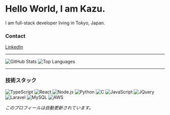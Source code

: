 # Hello World, I am Kazu.

I am full-stack developer living in Tokyo, Japan.

### Contact

[LinkedIn](https://www.linkedin.com/in/kazuhide-izawa-issac/)

---

![GitHub Stats](https://github-readme-stats.vercel.app/api?username=ZawaPaP&show_icons=true&theme=dark&count_private=true&include_all_commits=true)
![Top Languages](https://github-readme-stats.vercel.app/api/top-langs/?username=ZawaPaP&layout=compact&theme=dark&count_private=true&include_all_commits=true)

---

### 技術スタック

![TypeScript](https://img.shields.io/badge/-TypeScript-3178C6?style=flat-square&logo=TypeScript&logoColor=white)
![React](https://img.shields.io/badge/-React-61DAFB?style=flat-square&logo=React&logoColor=black)
![Node.js](https://img.shields.io/badge/-Node.js-339933?style=flat-square&logo=Node.js&logoColor=white)
![Python](https://img.shields.io/badge/-Python-3776AB?style=flat-square&logo=Python&logoColor=white)
![C](https://img.shields.io/badge/C-A8B9CC?style=flat-square&logo=C&logoColor=white)
![JavaScript](https://img.shields.io/badge/-JavaScript-F7DF1E?style=flat-square&logo=JavaScript&logoColor=black)
![JQuery](https://img.shields.io/badge/-JQuery-0769AD?style=flat-square&logo=JQuery&logoColor=white)
![Laravel](https://img.shields.io/badge/-Laravel-F55247?style=flat-square&logo=Laravel&logoColor=white)
![MySQL](https://img.shields.io/badge/-MySQL-F29111?style=flat-square&logo=MySQL&logoColor=white)
![AWS](https://img.shields.io/badge/-AWS-232F3E?style=flat-square&logo=Amazon%20AWS&logoColor=white)

_このプロフィールは自動更新されています。_
